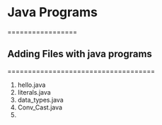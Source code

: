 # Java Programs
=================

## Adding Files with java programs
====================================

1. hello.java
2. literals.java
3. data_types.java
4. Conv_Cast.java
5. 
